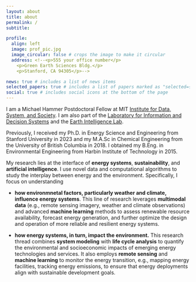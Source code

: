 ```yaml
---
layout: about
title: about
permalink: /
subtitle:

profile:
  align: left
  image: prof_pic.jpg
  image_circular: false # crops the image to make it circular
  address: <!--<p>555 your office number</p>
    <p>Green Earth Sciences Bldg.</p>
    <p>Stanford, CA 94305</p>-->

news: true # includes a list of news items
selected_papers: true # includes a list of papers marked as "selected={true}"
social: true # includes social icons at the bottom of the page
---
```


I am a Michael Hammer Postdoctoral Fellow at MIT <a href='https://idss.mit.edu/'>Institute for Data, System, and Society</a>. I am also part of the <a href='https://lids.mit.edu/'>Laboratory for Information and Decision Systems</a> and the <a href='https://earthintelligence.mit.edu/'>Earth Intelligence Lab</a>.

Previously, I received my Ph.D. in Energy Science and Engineering from Stanford University in 2023 and my M.A.Sc in Chemical Engineering from the University of British Columbia in 2018. I obtained my B.Eng. in Environmental Engineering from Harbin Institute of Technology in 2015.

My research lies at the interface of **energy systems**, **sustainability**, and **artificial intelligence**. I use novel data and computational algorithms to study the interplay between energy and the environment. Specifically, I focus on understanding

- **how environmnetal factors, particularly weather and climate, influence energy systems**. This line of research leverages **multimodal data** (e.g., remote sensing imagery, weather and climate observations) and advanced **machine learning** methods to assess renewable resource availability, forecast energy generation, and further optimize the design and operation of more reliable and resilient energy systems.

- **how energy systems, in turn, impact the environment.** This research thread combines **system modeling** with **life cycle analysis** to quantify the environmental and socioeconomic impacts of emerging energy technologies and services. It also employs **remote sensing** and **machine learning** to monitor the energy transition, e.g., mapping energy facilities, tracking energy emissions, to ensure that energy deployments align with sustainable development goals.

<!--
(1) improve renewable energy systems management under changing weather and climate, and (2) quantify the environmental and socioeconomic impacts of energy.

-->
